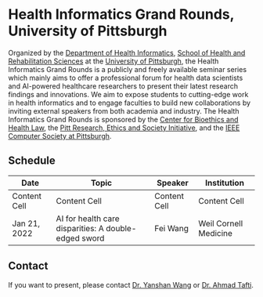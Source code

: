 # Health Informatics Grand Rounds, University of Pittsburgh

Organized by the [Department of Health Informatics](https://www.shrs.pitt.edu/hi), [School of Health and Rehabilitation Sciences](https://www.shrs.pitt.edu/) at the [University of Pittsburgh](https://www.pitt.edu/), the Health Informatics Grand Rounds is a publicly and freely available seminar series which mainly aims to offer a professional forum for health data scientists and AI-powered healthcare researchers to present their latest research findings and innovations. We aim to expose students to cutting-edge work in health informatics and to engage faculties to build new collaborations by inviting external speakers from both academia and industry. The Health Informatics Grand Rounds is sponsored by the [Center for Bioethics and Health Law](https://bioethics.pitt.edu/), the [Pitt Research, Ethics and Society Initiative](https://www.research.pitt.edu/about/research-ethics-and-society-initiative), and the [IEEE Computer Society at Pittsburgh](https://www.computer.org/).


## Schedule


| Date  | Topic | Speaker | Institution |
| ------------- | ------------- | ------------- | ------------- |
| Content Cell  | Content Cell  | Content Cell  | Content Cell  |
| Jan 21, 2022  | AI for health care disparities: A double-edged sword  | Fei Wang  | Weil Cornell Medicine  |


## Contact
If you want to present, please contact [Dr. Yanshan Wang](https://sites.pitt.edu/~yaw89/) or [Dr. Ahmad Tafti](https://aptafti.github.io/).

